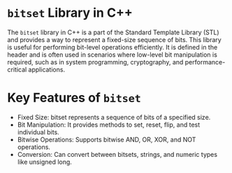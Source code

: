 # `bitset` Library in C++

The `bitset` library in C++ is a part of the Standard Template Library (STL) and provides a way to represent a fixed-size sequence of bits. This library is useful for performing bit-level operations efficiently. It is defined in the <bitset> header and is often used in scenarios where low-level bit manipulation is required, such as in system programming, cryptography, and performance-critical applications.

# Key Features of `bitset`

- Fixed Size: bitset represents a sequence of bits of a specified size.
- Bit Manipulation: It provides methods to set, reset, flip, and test individual bits.
- Bitwise Operations: Supports bitwise AND, OR, XOR, and NOT operations.
- Conversion: Can convert between bitsets, strings, and numeric types like unsigned long.



